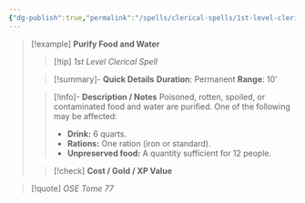 ```yaml
---
{"dg-publish":true,"permalink":"/spells/clerical-spells/1st-level-clerical-spells/purify-food-and-water/","tags":["clerical-spell","level-1"],"noteIcon":""}
---
```


> [!example] **Purify Food and Water**
> > [!tip] *1st Level Clerical Spell*
> 
> > [!summary]- **Quick Details**
> > **Duration**: Permanent
> > **Range**: 10'
>  
> > [!info]- **Description / Notes**
> > Poisoned, rotten, spoiled, or contaminated food and water are purified. One of the following may be affected:
> > 
> > - **Drink:** 6 quarts.
> > - **Rations:** One ration (iron or standard).
> > - **Unpreserved food:** A quantity sufficient for 12 people.
>
> > [!check] **Cost / Gold / XP Value**

> [!quote] *OSE Tome 77*

